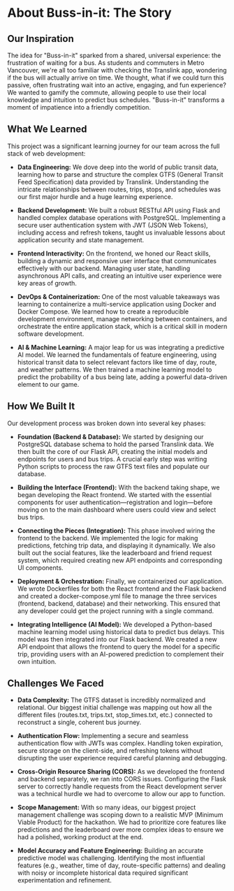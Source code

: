 # About Buss-in-it: The Story
## Our Inspiration
The idea for "Buss-in-it" sparked from a shared, universal experience: the frustration of waiting for a bus. As students and commuters in Metro Vancouver, we're all too familiar with checking the Translink app, wondering if the bus will actually arrive on time. We thought, what if we could turn this passive, often frustrating wait into an active, engaging, and fun experience? We wanted to gamify the commute, allowing people to use their local knowledge and intuition to predict bus schedules. "Buss-in-it" transforms a moment of impatience into a friendly competition.

## What We Learned
This project was a significant learning journey for our team across the full stack of web development:

- **Data Engineering:** We dove deep into the world of public transit data, learning how to parse and structure the complex GTFS (General Transit Feed Specification) data provided by Translink. Understanding the intricate relationships between routes, trips, stops, and schedules was our first major hurdle and a huge learning experience.

- **Backend Development:** We built a robust RESTful API using Flask and handled complex database operations with PostgreSQL. Implementing a secure user authentication system with JWT (JSON Web Tokens), including access and refresh tokens, taught us invaluable lessons about application security and state management.

- **Frontend Interactivity:** On the frontend, we honed our React skills, building a dynamic and responsive user interface that communicates effectively with our backend. Managing user state, handling asynchronous API calls, and creating an intuitive user experience were key areas of growth.

- **DevOps & Containerization:** One of the most valuable takeaways was learning to containerize a multi-service application using Docker and Docker Compose. We learned how to create a reproducible development environment, manage networking between containers, and orchestrate the entire application stack, which is a critical skill in modern software development.

- **AI & Machine Learning:** A major leap for us was integrating a predictive AI model. We learned the fundamentals of feature engineering, using historical transit data to select relevant factors like time of day, route, and weather patterns. We then trained a machine learning model to predict the probability of a bus being late, adding a powerful data-driven element to our game.

## How We Built It
Our development process was broken down into several key phases:

- **Foundation (Backend & Database):** We started by designing our PostgreSQL database schema to hold the parsed Translink data. We then built the core of our Flask API, creating the initial models and endpoints for users and bus trips. A crucial early step was writing Python scripts to process the raw GTFS text files and populate our database.

- **Building the Interface (Frontend):** With the backend taking shape, we began developing the React frontend. We started with the essential components for user authentication—registration and login—before moving on to the main dashboard where users could view and select bus trips.

- **Connecting the Pieces (Integration):** This phase involved wiring the frontend to the backend. We implemented the logic for making predictions, fetching trip data, and displaying it dynamically. We also built out the social features, like the leaderboard and friend request system, which required creating new API endpoints and corresponding UI components.

- **Deployment & Orchestration:** Finally, we containerized our application. We wrote Dockerfiles for both the React frontend and the Flask backend and created a docker-compose.yml file to manage the three services (frontend, backend, database) and their networking. This ensured that any developer could get the project running with a single command.

- **Integrating Intelligence (AI Model):** We developed a Python-based machine learning model using historical data to predict bus delays. This model was then integrated into our Flask backend. We created a new API endpoint that allows the frontend to query the model for a specific trip, providing users with an AI-powered prediction to complement their own intuition.

## Challenges We Faced
- **Data Complexity:** The GTFS dataset is incredibly normalized and relational. Our biggest initial challenge was mapping out how all the different files (routes.txt, trips.txt, stop_times.txt, etc.) connected to reconstruct a single, coherent bus journey.

- **Authentication Flow:** Implementing a secure and seamless authentication flow with JWTs was complex. Handling token expiration, secure storage on the client-side, and refreshing tokens without disrupting the user experience required careful planning and debugging.

- **Cross-Origin Resource Sharing (CORS):** As we developed the frontend and backend separately, we ran into CORS issues. Configuring the Flask server to correctly handle requests from the React development server was a technical hurdle we had to overcome to allow our app to function.

- **Scope Management:** With so many ideas, our biggest project management challenge was scoping down to a realistic MVP (Minimum Viable Product) for the hackathon. We had to prioritize core features like predictions and the leaderboard over more complex ideas to ensure we had a polished, working product at the end.

- **Model Accuracy and Feature Engineering:** Building an accurate predictive model was challenging. Identifying the most influential features (e.g., weather, time of day, route-specific patterns) and dealing with noisy or incomplete historical data required significant experimentation and refinement.